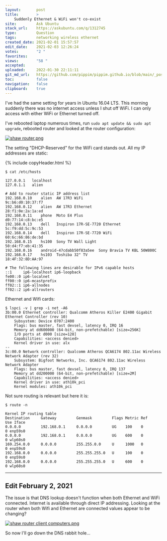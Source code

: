 ```yaml
---
layout:       post
title:        >
    Suddenly Ethernet & WiFi won't co-exist
site:         Ask Ubuntu
stack_url:    https://askubuntu.com/q/1312745
type:         Question
tags:         networking wireless ethernet
created_date: 2021-02-01 15:57:57
edit_date:    2021-02-03 12:26:24
votes:        "2 "
favorites:    
views:        "58 "
accepted:     
uploaded:     2022-01-30 22:11:11
git_md_url:   https://github.com/pippim/pippim.github.io/blob/main/_posts/2021/2021-02-01-Suddenly-Ethernet-_-WiFi-won_t-co-exist.md
toc:          false
navigation:   false
clipboard:    true
---
```


I've had the same setting for years in Ubuntu 16.04 LTS. This morning suddenly there was no internet access unless I shut off WiFi. I can only access with either WiFi or Ethernet turned off.

I've rebooted laptop numerous times, run `sudo apt update && sudo apt upgrade`, rebooted router and looked at the router configuration:

[![shaw router.png][1]][1]

The setting "DHCP-Reserved" for the WiFi card stands out. All my IP addresses are static:

{% include copyHeader.html %}
``` 
$ cat /etc/hosts

127.0.0.1	localhost
127.0.1.1	alien

# Add to router static IP address list
192.168.0.10    alien  AW 17R3 WiFi                   9c:b6:d0:10:37:f7
192.168.0.12    alien  AW 17R3 Ethernet               28:f1:0e:2a:1a:ed
192.168.0.11    phone  Moto E4 Plus                   d0:77:14:c8:bc:e5
192.168.0.13    dell   Inspiron 17R-SE-7720 Ethernet  5c:f9:dd:5c:9c:53
192.168.0.14    dell   Inspiron 17R-SE-7720 WiFi      60:6c:66:86:de:bd
192.168.0.15    hs100  Sony TV Wall Light             50:d4:f7:eb:41:35
192.168.0.16    android-47cdabb50f83a5ee  Sony Bravia TV KBL 50W800C
192.168.0.17    hs103  Toshiba 32" TV                 18:4F:32:8D:AA:97

# The following lines are desirable for IPv6 capable hosts
::1     ip6-localhost ip6-loopback
fe00::0 ip6-localnet
ff00::0 ip6-mcastprefix
ff02::1 ip6-allnodes
ff02::2 ip6-allrouters
```

Ethernet and Wifi cards:

``` 
$ lspci -v | grep -i net -A6
3b:00.0 Ethernet controller: Qualcomm Atheros Killer E2400 Gigabit Ethernet Controller (rev 10)
	Subsystem: Device 0707:2400
	Flags: bus master, fast devsel, latency 0, IRQ 16
	Memory at dd600000 (64-bit, non-prefetchable) [size=256K]
	I/O ports at d000 [size=128]
	Capabilities: <access denied>
	Kernel driver in use: alx
--
3c:00.0 Network controller: Qualcomm Atheros QCA6174 802.11ac Wireless Network Adapter (rev 32)
	Subsystem: Bigfoot Networks, Inc. QCA6174 802.11ac Wireless Network Adapter
	Flags: bus master, fast devsel, latency 0, IRQ 137
	Memory at dd200000 (64-bit, non-prefetchable) [size=2M]
	Capabilities: <access denied>
	Kernel driver in use: ath10k_pci
	Kernel modules: ath10k_pci
```
Not sure routing is relevant but here it is:

``` 
$ route -n

Kernel IP routing table
Destination     Gateway         Genmask         Flags Metric Ref    Use Iface
0.0.0.0         192.168.0.1     0.0.0.0         UG    100    0        0 enp59s0
0.0.0.0         192.168.0.1     0.0.0.0         UG    600    0        0 wlp60s0
169.254.0.0     0.0.0.0         255.255.0.0     U     1000   0        0 enp59s0
192.168.0.0     0.0.0.0         255.255.255.0   U     100    0        0 enp59s0
192.168.0.0     0.0.0.0         255.255.255.0   U     600    0        0 wlp60s0
```


----------

## Edit February 2, 2021

The issue is that DNS lookup doesn't function when both Ethernet and WiFi connected. Internet is available through direct IP addressing. Looking at the router when both Wifi and Ethernet are connected values appear to be changing?

[![shaw router client computers.png][2]][2]

So now I'll go down the DNS rabbit hole...


  [1]: https://i.stack.imgur.com/Pax8x.png
  [2]: https://i.stack.imgur.com/DvwvR.png
